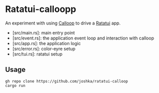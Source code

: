 # Ratatui-calloopp

An experiment with using [Calloop] to drive a [Ratatui] app.

- [src/main.rs]: main entry point
- [src/event.rs]: the application event loop and interaction with calloop
- [src/app.rs]: the application logic
- [src/error.rs]: color-eyre setup
- [src/tui.rs]: ratatui setup

## Usage

```shell
gh repo clone https://github.com/joshka/ratatui-calloop
cargo run
```

[Ratatui]: https://crates.io/crates/ratatui
[Calloop]: https://crates.io/crates/calloop
